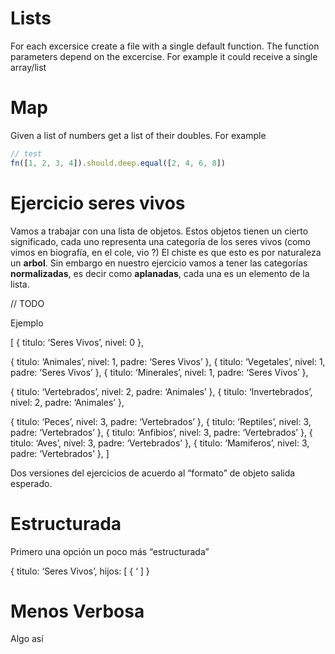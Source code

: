 # Lists

For each excersice create a file with a single default function.
The function parameters depend on the excercise.
For example it could receive a single array/list

# Map

Given a list of numbers get a list of their doubles.
For example

```js test
// test
fn([1, 2, 3, 4]).should.deep.equal([2, 4, 6, 8])
```

# Ejercicio seres vivos

Vamos a trabajar con una lista de objetos.
Estos objetos tienen un cierto significado, cada uno representa una categoría de los seres vivos (como vimos
en biografía, en el cole, vio ?)
El chiste es que esto es por naturaleza un **arbol**. Sin embargo en nuestro ejercicio vamos a tener las categorías
**normalizadas**, es decir como __aplanadas__, cada una es un elemento de la lista.

// TODO

Ejemplo

[
 { titulo: ‘Seres Vivos’, nivel: 0 },

 { titulo: ‘Animales’, nivel: 1, padre: ‘Seres Vivos’ },
 { titulo: ‘Vegetales’, nivel: 1, padre: ‘Seres Vivos’ },
 { titulo: ‘Minerales’, nivel: 1, padre: ‘Seres Vivos’ },

 
 { titulo: ‘Vertebrados’, nivel: 2, padre: ‘Animales’ },
 { titulo: ‘Invertebrados’, nivel: 2, padre: ‘Animales’ },

 { titulo: ‘Peces’, nivel: 3, padre: ‘Vertebrados’ },
 { titulo: ‘Reptiles’, nivel: 3, padre: ‘Vertebrados’ },
 { titulo: ‘Anfibios’, nivel: 3, padre: ‘Vertebrados’ },
 { titulo: ‘Aves’, nivel: 3, padre: ‘Vertebrados’ },
 { titulo: ‘Mamiferos’, nivel: 3, padre: ‘Vertebrados’ },
]

Dos versiones del ejercicios de acuerdo al “formato” de objeto salida esperado.

# Estructurada

Primero una opción un poco más “estructurada”

{ 
   titulo: ‘Seres Vivos’,
   hijos: [
        {
		‘
   ]
}

# Menos Verbosa

Algo así

```
